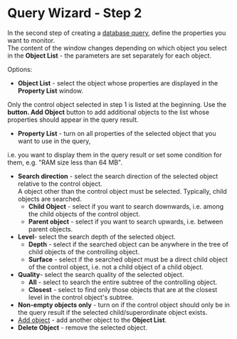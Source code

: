 # Query Wizard - Step 2
 
In the second step of creating a [database query](../../../alvao-asset-management/searching/query), define the properties you want to monitor.  
 The content of the window changes depending on which object you select in the **Object List** - the parameters are set separately for each object.
 
Options:

- **Object List** - select the object whose properties are displayed in the **Property List** window.  

 Only the control object selected in step 1 is listed at the beginning. Use the **button. Add Object** button to add additional objects to the list whose properties should appear in the query result.
- **Property List** - turn on all properties of the selected object that you want to use in the query,  

 i.e. you want to display them in the query result or set some condition for them, e.g. "RAM size less than 64 MB".
- **Search direction** - select the search direction of the selected object relative to the control object.  
A object other than the control object must be selected. Typically, child objects are searched.
    - **Child Object** - select if you want to search downwards, i.e. among the child objects of the control object.
    - **Parent object** - select if you want to search upwards, i.e. between parent objects.
- **Level**- select the search depth of the selected object.
    - **Depth** - select if the searched object can be anywhere in the tree of child objects of the controlling object.
    - **Surface** - select if the searched object must be a direct child object of the control object, i.e. not a child object of a child object.
- **Quality**- select the search quality of the selected object.
    - **All** - select to search the entire subtree of the controlling object.
    - **Closest** - select to find only those objects that are at the closest level in the control object's subtree.
- **Non-empty objects only** - turn on if the control object should only be in the query result if the selected child/superordinate object exists.
- [Add object](../edit/new-object/object-template) - add another object to the **Object List**.
- **Delete Object** - remove the selected object.
